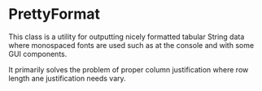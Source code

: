 # PrettyFormat
This class is a utility for outputting nicely formatted tabular String data where monospaced fonts are used such as at the console and with some GUI components.

It primarily solves the problem of proper column justification where row length ane justification needs vary.
